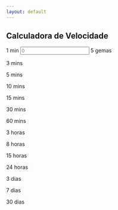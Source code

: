 ```yaml
---
layout: default
---
```


## Calculadora de Velocidade

<div class="pure-g">
    <div class="pure-u-1-3">
      <form class="pure-form">
        <div class="pure-control-group">
          <label>1 min</label>
          <input type="text" placeholder="0">
          <span id="foo" class="label label-pen">5 gemas</span>
        </div>
      </form>
    </div>
    <div class="pure-u-1-3"><p>3 mins</p></div>
    <div class="pure-u-1-3"><p>5 mins</p></div>
    <div class="pure-u-1-3"><p>10 mins</p></div>
    <div class="pure-u-1-3"><p>15 mins</p></div>
    <div class="pure-u-1-3"><p>30 mins</p></div>
    <div class="pure-u-1-3"><p>60 mins</p></div>
    <div class="pure-u-1-3"><p>3 horas</p></div>
    <div class="pure-u-1-3"><p>8 horas</p></div>
    <div class="pure-u-1-3"><p>15 horas</p></div>
    <div class="pure-u-1-3"><p>24 horas</p></div>
    <div class="pure-u-1-3"><p>3 dias</p></div>
    <div class="pure-u-1-3"><p>7 dias</p></div>
    <div class="pure-u-1-3"><p>30 dias</p></div>
</div>
